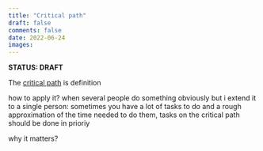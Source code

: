 ```yaml
---
title: "Critical path"
draft: false
comments: false
date: 2022-06-24
images:
---
```


**STATUS: DRAFT**

The [critical path](https://en.wikipedia.org/wiki/Critical_path_method) is
definition

how to apply it?
when several people do something obviously
but i extend it to a single person: sometimes you have a lot of tasks to do and a rough approximation of the time needed to do them, tasks on the critical path should be done in prioriy

why it matters?

